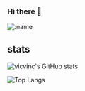 ### Hi there 👋
![:name](https://count.getloli.com/get/@vicvinc)

<!--
**vicvinc/vicvinc** is a ✨ _special_ ✨ repository because its `README.md` (this file) appears on your GitHub profile.

Here are some ideas to get you started:

- 🔭 I’m currently working on ...
- 🌱 I’m currently learning ...
- 👯 I’m looking to collaborate on ...
- 🤔 I’m looking for help with ...
- 💬 Ask me about ...
- 📫 How to reach me: ...
- 😄 Pronouns: ...
- ⚡ Fun fact: ...
-->

## stats
![vicvinc's GitHub stats](https://github-readme-stats.vercel.app/api?username=vicvinc&theme=prussian&show_icons=1&custom_title=Repo%20stats&card_width=495)

![Top Langs](https://github-readme-stats.vercel.app/api/top-langs/?username=vicvinc&layout=compact&custom_title=Coding%20with&card_width=445)

